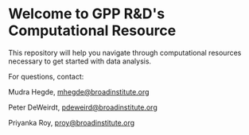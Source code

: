 # Welcome to GPP R&D's Computational Resource

This repository will help you navigate through computational resources necessary to get started with data analysis.

For questions, contact:

Mudra Hegde, mhegde@broadinstitute.org

Peter DeWeirdt, pdeweird@broadinstitute.org

Priyanka Roy, proy@broadinstitute.org